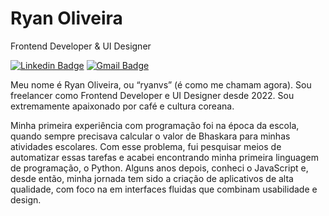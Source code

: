 # Ryan Oliveira

Frontend Developer & UI Designer

[![Linkedin Badge](https://img.shields.io/badge/-Iuri%20Silva-986DFF?style=flat-square&logo=Linkedin&logoColor=white&link=https://www.linkedin.com/in/iuricode/)]([https://www.linkedin.com/in/iuricode/](https://www.linkedin.com/in/ryan-oliveira-169a371a4/)) 
[![Gmail Badge](https://img.shields.io/badge/-iuricold99@gmail.com-986DFF?style=flat-square&logo=Gmail&logoColor=white&link=mailto:iuricold99@gmail.com)](mailto:ryanoliveirasp@gmail.com)

Meu nome é Ryan Oliveira, ou “ryanvs” (é como me chamam agora). Sou freelancer como Frontend Developer e UI Designer desde 2022. Sou extremamente apaixonado por café e cultura coreana.

Minha primeira experiência com programação foi na época da escola, quando sempre precisava calcular o valor de Bhaskara para minhas atividades escolares. Com esse problema, fui pesquisar meios de automatizar essas tarefas e acabei encontrando minha primeira linguagem de programação, o Python. Alguns anos depois, conheci o JavaScript e, desde então, minha jornada tem sido a criação de aplicativos de alta qualidade, com foco na em interfaces fluidas que combinam usabilidade e design.
